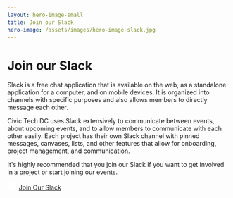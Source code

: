 ```yaml
---
layout: hero-image-small
title: Join our Slack
hero-image: /assets/images/hero-image-slack.jpg
---
```


# Join our Slack

Slack is a free chat application that is available on the web, as a standalone application for a computer, and on mobile devices. It is organized into channels with specific purposes and also allows members to directly message each other.

Civic Tech DC uses Slack extensively to communicate between events, about upcoming events, and to allow members to communicate with each other easily. Each project has their own Slack channel with pinned messages, canvases, lists, and other features that allow for onboarding, project management, and communication.

It's highly recommended that you join our Slack if you want to get involved in a project or start joining our events.

<a
href="https://join.slack.com/t/civictechdc/shared_invite/zt-328ykmsgh-FAH~~3KrJ2JtdZ7BXVYl5w"
target="_blank"
id="submitrequest"
type="submit"
class="usa-button">
<img src="/assets/images/logos/slack.png" style="margin-right: 0.5rem" />Join Our Slack
</a>

